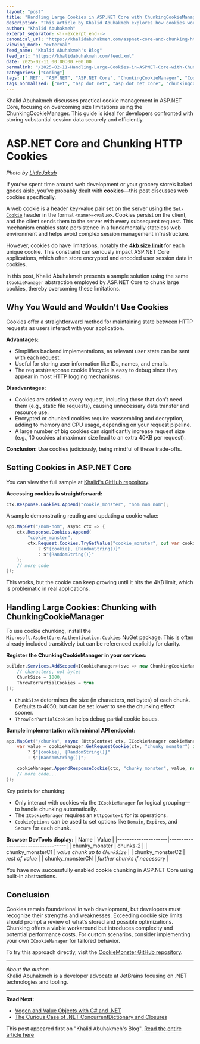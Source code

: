 ```yaml
---
layout: "post"
title: "Handling Large Cookies in ASP.NET Core with ChunkingCookieManager"
description: "This article by Khalid Abuhakmeh explores how cookies work in ASP.NET Core, their limitations, and demonstrates effective cookie chunking using the ChunkingCookieManager abstraction to bypass size restrictions while maintaining efficient session management."
author: "Khalid Abuhakmeh"
excerpt_separator: <!--excerpt_end-->
canonical_url: "https://khalidabuhakmeh.com/aspnet-core-and-chunking-http-cookies"
viewing_mode: "external"
feed_name: "Khalid Abuhakmeh's Blog"
feed_url: "https://khalidabuhakmeh.com/feed.xml"
date: 2025-02-11 00:00:00 +00:00
permalink: "/2025-02-11-Handling-Large-Cookies-in-ASPNET-Core-with-ChunkingCookieManager.html"
categories: ["Coding"]
tags: [".NET", "ASP.NET", "ASP.NET Core", "ChunkingCookieManager", "Coding", "CookieOptions", "Cookies", "Cookies Size Limit", "HTTP", "HttpContext", "ICookieManager", "Minimal APIs", "Posts", "Session Management", "Web Development"]
tags_normalized: ["net", "asp dot net", "asp dot net core", "chunkingcookiemanager", "coding", "cookieoptions", "cookies", "cookies size limit", "http", "httpcontext", "icookiemanager", "minimal apis", "posts", "session management", "web development"]
---
```


Khalid Abuhakmeh discusses practical cookie management in ASP.NET Core, focusing on overcoming size limitations using the ChunkingCookieManager. This guide is ideal for developers confronted with storing substantial session data securely and efficiently.<!--excerpt_end-->

# ASP.NET Core and Chunking HTTP Cookies

*Photo by [LittleJakub](https://www.deviantart.com/littlejakub/art/Cookie-Monster-Wallpaper-194354451)*

If you’ve spent time around web development or your grocery store’s baked goods aisle, you’ve probably dealt with **cookies**—this post discusses web cookies specifically.

A web cookie is a header key-value pair set on the server using the [`Set-Cookie`](https://developer.mozilla.org/en-US/docs/Web/HTTP/Headers/Set-Cookie) header in the format `<name>=<value>`. Cookies persist on the client, and the client sends them to the server with every subsequent request. This mechanism enables state persistence in a fundamentally stateless web environment and helps avoid complex session management infrastructure.

However, cookies do have limitations, notably the [**4kb size limit**](https://developer.mozilla.org/en-US/docs/Web/HTTP/Cookies#data_storage) for each unique cookie. This constraint can seriously impact ASP.NET Core applications, which often store encrypted and encoded user session data in cookies.

In this post, Khalid Abuhakmeh presents a sample solution using the same `ICookieManager` abstraction employed by ASP.NET Core to chunk large cookies, thereby overcoming these limitations.

## Why You Would and Wouldn’t Use Cookies

Cookies offer a straightforward method for maintaining state between HTTP requests as users interact with your application.

**Advantages:**

- Simplifies backend implementations, as relevant user state can be sent with each request.
- Useful for storing user information like IDs, names, and emails.
- The request/response cookie lifecycle is easy to debug since they appear in most HTTP logging mechanisms.

**Disadvantages:**

- Cookies are added to every request, including those that don’t need them (e.g., static file requests), causing unnecessary data transfer and resource use.
- Encrypted or chunked cookies require reassembling and decryption, adding to memory and CPU usage, depending on your request pipeline.
- A large number of big cookies can significantly increase request size (e.g., 10 cookies at maximum size lead to an extra 40KB per request).

**Conclusion:** Use cookies judiciously, being mindful of these trade-offs.

## Setting Cookies in ASP.NET Core

You can view the full sample at [Khalid's GitHub repository](https://github.com/khalidabuhakmeh/CookieMonster).

**Accessing cookies is straightforward:**

```csharp
ctx.Response.Cookies.Append("cookie_monster", "nom nom nom");
```

A sample demonstrating reading and updating a cookie value:

```csharp
app.MapGet("/nom-nom", async ctx => {
    ctx.Response.Cookies.Append(
        "cookie_monster",
        ctx.Request.Cookies.TryGetValue("cookie_monster", out var cookie)
            ? $"{cookie}, {RandomString()}"
            : $"{RandomString()}"
    );
    // more code
});
```

This works, but the cookie can keep growing until it hits the 4KB limit, which is problematic in real applications.

## Handling Large Cookies: Chunking with ChunkingCookieManager

To use cookie chunking, install the `Microsoft.AspNetCore.Authentication.Cookies` NuGet package. This is often already included transitively but can be referenced explicitly for clarity.

**Register the ChunkingCookieManager in your services:**

```csharp
builder.Services.AddScoped<ICookieManager>(svc => new ChunkingCookieManager {
    // characters, not bytes
    ChunkSize = 1000,
    ThrowForPartialCookies = true
});
```

- `ChunkSize` determines the size (in characters, not bytes) of each chunk. Defaults to 4050, but can be set lower to see the chunking effect sooner.
- `ThrowForPartialCookies` helps debug partial cookie issues.

**Sample implementation with minimal API endpoint:**

```csharp
app.MapGet("/chunks", async (HttpContext ctx, ICookieManager cookieManager) => {
    var value = cookieManager.GetRequestCookie(ctx, "chunky_monster") is { } cookie
        ? $"{cookie}, {RandomString()}"
        : $"{RandomString()}";

    cookieManager.AppendResponseCookie(ctx, "chunky_monster", value, new CookieOptions());
    // more code...
});
```

Key points for chunking:

- Only interact with cookies via the `ICookieManager` for logical grouping—to handle chunking automatically.
- The `ICookieManager` requires an `HttpContext` for its operations.
- `CookieOptions` can be used to set options like `Domain`, `Expires`, and `Secure` for each chunk.

**Browser DevTools display:**
| Name                | Value                             |
|---------------------|-----------------------------------|
| chunky_monster      | chunks-2                          |
| chunky_monsterC1    | *value chunk up to `ChunkSize`*   |
| chunky_monsterC2    | *rest of value*                   |
| chunky_monsterCN    | *further chunks if necessary*     |

You have now successfully enabled cookie chunking in ASP.NET Core using built-in abstractions.

## Conclusion

Cookies remain foundational in web development, but developers must recognize their strengths and weaknesses. Exceeding cookie size limits should prompt a review of what’s stored and possible optimizations. Chunking offers a viable workaround but introduces complexity and potential performance costs. For custom scenarios, consider implementing your own `ICookieManager` for tailored behavior.

To try this approach directly, visit the [CookieMonster GitHub repository](https://github.com/khalidabuhakmeh/CookieMonster).

---

*About the author:*  
Khalid Abuhakmeh is a developer advocate at JetBrains focusing on .NET technologies and tooling.

---

**Read Next:**

- [Vogen and Value Objects with C# and .NET](/vogen-and-value-objects-with-csharp-and-dotnet)
- [The Curious Case of .NET ConcurrentDictionary and Closures](/the-curious-case-of-dotnet-concurrentdictionary-and-closures)

This post appeared first on "Khalid Abuhakmeh's Blog". [Read the entire article here](https://khalidabuhakmeh.com/aspnet-core-and-chunking-http-cookies)
